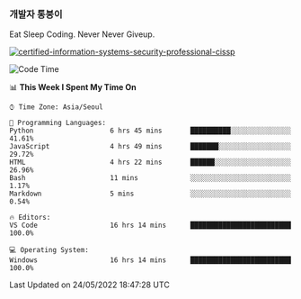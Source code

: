 ### 개발자 통붕이
Eat Sleep Coding.
Never Never Giveup.

[![certified-information-systems-security-professional-cissp](https://user-images.githubusercontent.com/44606727/157613689-acd84ec6-5f8f-4e79-89d9-a8d51f033634.png)](https://www.credly.com/badges/f394a010-85a0-450b-9136-8043af01d71c/public_url)

<!--START_SECTION:waka-->
![Code Time](http://img.shields.io/badge/Code%20Time-0%20secs-blue)

📊 **This Week I Spent My Time On** 

```text
⌚︎ Time Zone: Asia/Seoul

💬 Programming Languages: 
Python                   6 hrs 45 mins       ██████████░░░░░░░░░░░░░░░   41.61% 
JavaScript               4 hrs 49 mins       ███████░░░░░░░░░░░░░░░░░░   29.72% 
HTML                     4 hrs 22 mins       ██████░░░░░░░░░░░░░░░░░░░   26.96% 
Bash                     11 mins             ░░░░░░░░░░░░░░░░░░░░░░░░░   1.17% 
Markdown                 5 mins              ░░░░░░░░░░░░░░░░░░░░░░░░░   0.54%

🔥 Editors: 
VS Code                  16 hrs 14 mins      █████████████████████████   100.0%

💻 Operating System: 
Windows                  16 hrs 14 mins      █████████████████████████   100.0%

```


 Last Updated on 24/05/2022 18:47:28 UTC
<!--END_SECTION:waka-->
